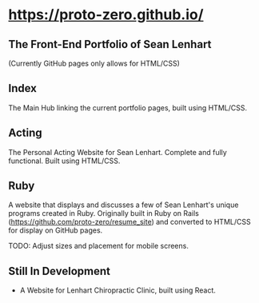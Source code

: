 # https://proto-zero.github.io/

## The Front-End Portfolio of Sean Lenhart

(Currently GitHub pages only allows for HTML/CSS)

## Index

The Main Hub linking the current portfolio pages, built using HTML/CSS.

## Acting

The Personal Acting Website for Sean Lenhart. Complete and fully functional. Built using HTML/CSS.

## Ruby

A website that displays and discusses a few of Sean Lenhart's unique programs created in Ruby. Originally built in Ruby on Rails (https://github.com/proto-zero/resume_site) and converted to HTML/CSS for display on GitHub pages.

TODO: Adjust sizes and placement for mobile screens.

## Still In Development

- A Website for Lenhart Chiropractic Clinic, built using React.
